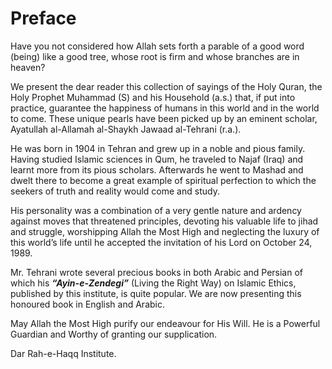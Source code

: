 Preface
=======

Have you not considered how Allah sets forth a parable of a good word
(being) like a good tree, whose root is firm and whose branches are in
heaven?

We present the dear reader this collection of sayings of the Holy Quran,
the Holy Prophet Muhammad (S) and his Household (a.s.) that, if put into
practice, guarantee the happiness of humans in this world and in the
world to come. These unique pearls have been picked up by an eminent
scholar, Ayatullah al-Allamah al-Shaykh Jawaad al-Tehrani (r.a.).

He was born in 1904 in Tehran and grew up in a noble and pious family.
Having studied Islamic sciences in Qum, he traveled to Najaf (Iraq) and
learnt more from its pious scholars. Afterwards he went to Mashad and
dwelt there to become a great example of spiritual perfection to which
the seekers of truth and reality would come and study.

His personality was a combination of a very gentle nature and ardency
against moves that threatened principles, devoting his valuable life to
jihad and struggle, worshipping Allah the Most High and neglecting the
luxury of this world’s life until he accepted the invitation of his Lord
on October 24, 1989.

Mr. Tehrani wrote several precious books in both Arabic and Persian of
which his ***“Ayin-e-Zendegi”*** (Living the Right Way) on Islamic
Ethics, published by this institute, is quite popular. We are now
presenting this honoured book in English and Arabic.

May Allah the Most High purify our endeavour for His Will. He is a
Powerful Guardian and Worthy of granting our supplication.

Dar Rah-e-Haqq Institute.


